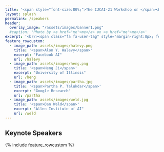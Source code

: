 ```yaml
---
title: '<span style="font-size:80%;">The IJCAI-21 Workshop on </span><br>Applied Semantics Extraction and Analytics  <span style="font-size:70%;">(ASEA)</span>'
layout: splash
permalink: /speakers
header:
  overlay_image: "/assets/images/banner1.png"
  #caption: 'Photo by <a href="me">me</a> on <a href="me">me</a>'
excerpt: '<br/><span class="fa fa-user-tag" style="margin-right:8px; font-size: 90%;"></span>ASEA Speakers<br/>'
feature_rowcustom:
  - image_path: assets/images/halevy.png
    title: '<span>Alon Y. Halevy</span>'
    excerpt: "Facebook AI"
    url: /halevy
  - image_path: assets/images/heng.png
    title: '<span>Heng Ji</span>'
    excerpt: "University of Illinois"
    url: /heng
  - image_path: assets/images/partha.jpg
    title: '<span>Partha P. Talukdar</span>'
    excerpt: "Google Research"
    url: /partha
  - image_path: assets/images/weld.jpg
    title: '<span>Dan Weld</span>'
    excerpt: "Allen Institute of AI"
    url: /weld
---
```

<h2>Keynote Speakers</h2>
{% include feature_rowcustom %}



